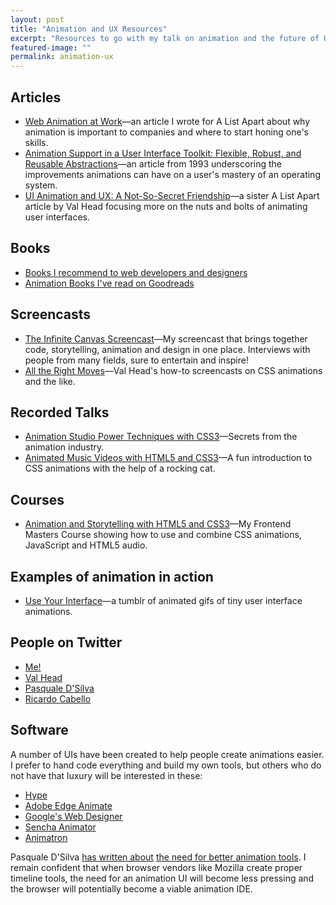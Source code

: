 ```yaml
---
layout: post
title: "Animation and UX Resources"
excerpt: "Resources to go with my talk on animation and the future of UX."
featured-image: ""
permalink: animation-ux
---
```


## Articles
* [Web Animation at Work](http://alistapart.com/article/web-animation-at-work)&mdash;an article I wrote for A List Apart about why animation is important to companies and where to start honing one's skills.
* [Animation Support in a User Interface Toolkit: Flexible, Robust, and Reusable Abstractions](https://smartech.gatech.edu/bitstream/handle/1853/3627/93-17.pdf)&mdash;an article from 1993 underscoring the improvements animations can have on a user's mastery of an operating system.
* [UI Animation and UX: A Not-So-Secret Friendship](http://alistapart.com/article/ui-animation-and-ux-a-not-so-secret-friendship)&mdash;a sister A List Apart article by Val Head focusing more on the nuts and bolts of animating user interfaces.

## Books
* [Books I recommend to web developers and designers](http://astore.amazon.com/animationwow-20)
* [Animation Books I've read on Goodreads](https://www.goodreads.com/review/list/155831-rachel-nabors)

## Screencasts
* [The Infinite Canvas Screencast](theinfinitecanvas.com)&mdash;My screencast that brings together code, storytelling, animation and design in one place. Interviews with people from many fields, sure to entertain and inspire!
* [All the Right Moves](https://vimeo.com/valhead)&mdash;Val Head's how-to screencasts on CSS animations and the like.

## Recorded Talks
* [Animation Studio Power Techniques with CSS3](http://www.youtube.com/watch?v=iFUGSiz0Muc)&mdash;Secrets from the animation industry.
* [Animated Music Videos with HTML5 and CSS3](https://vimeo.com/89400965)&mdash;A fun introduction to CSS animations with the help of a rocking cat.

## Courses
* [Animation and Storytelling with HTML5 and CSS3](http://frontendmasters.com/courses/animation-storytelling-html5-css3?partners=1679091c5a880faf6fb5e6087eb1b2dc)&mdash;My Frontend Masters Course showing how to use and combine CSS animations, JavaScript and HTML5 audio.

## Examples of animation in action
* [Use Your Interface](http://useyourinterface.com/)&mdash;a tumblr of animated gifs of tiny user interface animations.

## People on Twitter
* [Me!](https://twitter.com/rachelnabors)
* [Val Head](https://twitter.com/vlh)
* [Pasquale D'Silva](https://twitter.com/pasql)
* [Ricardo Cabello](https://twitter.com/mrdoob)

## Software
A number of UIs have been created to help people create animations easier. I prefer to hand code everything and build my own tools, but others who do not have that luxury will be interested in these:

* [Hype](http://tumult.com/hype/)
* [Adobe Edge Animate](http://html.adobe.com/edge/animate/)
* [Google's Web Designer](https://www.google.com/webdesigner/)
* [Sencha Animator](https://www.sencha.com/products/animator/)
* [Animatron](http://animatron.com/)

Pasquale D'Silva [has written about](https://medium.com/design-idea/f755c6515368) [the need for better animation tools](https://medium.com/elepath-exports/ad5c2e4149d0). I remain confident that when browser vendors like Mozilla create proper timeline tools, the need for an animation UI will become less pressing and the browser will potentially become a viable animation IDE.
